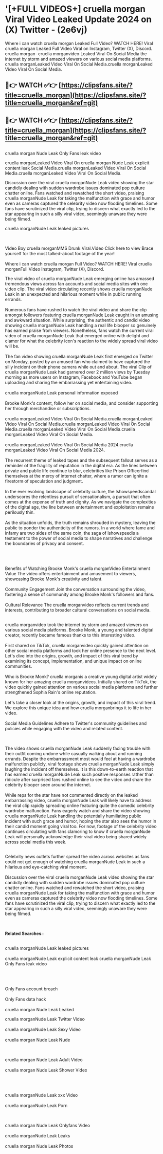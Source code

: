 #  '[+FULL VIDEOS+] cruella morgan Viral Video Leaked Update 2024 on (X) Twitter - (2e6vj)

Where i can watch cruella morgan Leaked Full Video? WATCH HERE! Viral cruella morgan Leaked Full Video Viral on Instagram, Twitter (X), Discord.
cruella morgan- cruella morganvideo Leaked Viral On Social Media the internet by storm and amazed viewers on various social media platforms.
cruella morganLeaked Video Viral On Social Media.cruella morganLeaked Video Viral On Social Media.




## 🔴👉 WATCH ✅👉 [https://clipsfans.site/?title=cruella_morgan](https://clipsfans.site/?title=cruella_morgan&ref=git)


## 🔴👉 WATCH ✅👉 [https://clipsfans.site/?title=cruella_morgan](https://clipsfans.site/?title=cruella_morgan&ref=git)
##


cruella morgan Nude Leak Only Fans leak video 


cruella morganLeaked Video Viral On  cruella morgan Nude Leak explicit content leak Social Media.cruella morganLeaked Video Viral On Social Media.cruella morganLeaked Video Viral On Social Media.



Discussion over the viral cruella morganNude Leak video showing the star candidly dealing with sudden wardrobe issues dominated pop culture chatter online. Fans watched and rewatched the short video, praising cruella morganNude Leak for taking the malfunction with grace and humor even as cameras captured the celebrity video now flooding timelines. Some fans have scrutinized the viral clip, trying to discern what exactly led to the star appearing in such a silly viral video, seemingly unaware they were being filmed.


cruella morganNude Leak leaked pictures


  <br>

  <br>
Video Boy cruella morganMMS Drunk Viral.Video Click here to view Brace yourself for the most talked-about footage of the year!
<br><br>
Where i can watch cruella morgan Full Video? WATCH HERE! Viral cruella morganFull Video Instagram, Twitter (X), Discord.

The viral video of cruella morganNude Leak emerging online has amassed tremendous views across fan accounts and social media sites with one video clip. The viral video circulating recently shows cruella morganNude Leak in an unexpected and hilarious moment while in public running errands.
<br><br>
Numerous fans have rushed to watch the viral video and share the clip amongst followers featuring cruella morganNude Leak caught in an amusing and awkward situation. While surprising, the authentic and candid video showing cruella morganNude Leak handling a real life blooper so genuinely has earned praise from viewers. Nonetheless, fans watch the current viral video of cruella morganNude Leak that emerged online with delight and clamor for what the celebrity icon's reaction to the widely spread viral video will be.
<br><br>
The fan video showing cruella morganNude Leak first emerged on Twitter on Monday, posted by an amused fan who claimed to have captured the silly incident on their phone camera while out and about. The viral Clip of cruella morganNude Leak had garnered over 2 million views by Tuesday morning as more users on Instagram, Facebook and YouTube began uploading and sharing the embarrassing yet entertaining video.
<br><br>
cruella morganNude Leak personal information exposed
<br><br>
Brooke Monk's content, follow her on social media, and consider supporting her through merchandise or subscriptions.
<br><br>
cruella morganLeaked Video Viral On Social Media.cruella morganLeaked Video Viral On Social Media.cruella morganLeaked Video Viral On Social Media.cruella morganLeaked Video Viral On Social Media.cruella morganLeaked Video Viral On Social Media.
<br><br>
cruella morganLeaked Video Viral On Social Media 2024.cruella morganLeaked Video Viral On Social Media 2024.
<br><br>
The recurrent theme of leaked tapes and the subsequent fallout serves as a reminder of the fragility of reputation in the digital era. As the lines between private and public life continue to blur, celebrities like Prison Officerfind themselves at the mercy of internet chatter, where a rumor can ignite a firestorm of speculation and judgment.
<br><br>
In the ever evolving landscape of celebrity culture, the Ishowspeedscandal underscores the relentless pursuit of sensationalism, a pursuit that often comes at the expense of truth and dignity. As we navigate the complexities of the digital age, the line between entertainment and exploitation remains perilously thin.
<br><br>
As the situation unfolds, the truth remains shrouded in mystery, leaving the public to ponder the authenticity of the rumors. In a world where fame and infamy are two sides of the same coin, the saga of Ishowspeedis a testament to the power of social media to shape narratives and challenge the boundaries of privacy and consent.
<br><br>

<br><br>
Benefits of Watching Brooke Monk's cruella morganVideo Entertainment Value The video offers entertainment and amusement to viewers, showcasing Brooke Monk's creativity and talent.
<br><br>
Community Engagement Join the conversation surrounding the video, fostering a sense of community among Brooke Monk's followers and fans.
<br><br>
Cultural Relevance The cruella morganvideo reflects current trends and interests, contributing to broader cultural conversations on social media.
<br><br>


cruella morganvideo took the internet by storm and amazed viewers on various social media platforms. Brooke Monk, a young and talented digital creator, recently became famous thanks to this interesting video.
<br><br>
First shared on TikTok, cruella morganvideo quickly gained attention on other social media platforms and took her online presence to the next level. Let's dive into the origins, growth, and impact of this viral trend by examining its concept, implementation, and unique impact on online communities.
<br><br>
Who is Brooke Monk? cruella morganis a creative young digital artist widely known for her amazing cruella morganvideos. Initially shared on TikTok, the video quickly gained attention on various social media platforms and further strengthened Sophia Rain's online reputation.
<br><br>
Let's take a closer look at the origins, growth, and impact of this viral trend. We explore this unique idea and how cruella morganbrings it to life in her video.
<br><br>
Social Media Guidelines Adhere to Twitter's community guidelines and policies while engaging with the video and related content.


<br><br>
The video shows cruella morganNude Leak suddenly facing trouble with their outfit coming undone while casually walking about and running errands. Despite the embarrassment most would feel at having a wardrobe malfunction publicly, viral footage shows cruella morganNude Leak simply laughing the incident off themselves. It is this down-to-earth reaction that has earned cruella morganNude Leak such positive responses rather than ridicule after surprised fans rushed online to see the video and share the celebrity blooper seen around the internet.
<br><br>
While reps for the star have not commented directly on the leaked embarrassing video, cruella morganNude Leak will likely have to address the viral clip rapidly spreading online featuring quite the comedic celebrity wardrobe malfunction. Fans eagerly watch and share the video showing cruella morganNude Leak handling the potentially humiliating public incident with such grace and humor, hoping the star also sees the humor in their candid moment going viral too. For now, footage of the celebrity video continues circulating with fans clamoring to know if cruella morganNude Leak will personally acknowledge their viral video being shared widely across social media this week.
<br><br>

Celebrity news outlets further spread the video across websites as fans could not get enough of watching cruella morganNude Leak in such a hilarious and eye-catching viral moment.
<br><br>
Discussion over the viral cruella morganNude Leak video showing the star candidly dealing with sudden wardrobe issues dominated pop culture chatter online. Fans watched and rewatched the short video, praising cruella morganNude Leak for taking the malfunction with grace and humor even as cameras captured the celebrity video now flooding timelines. Some fans have scrutinized the viral clip, trying to discern what exactly led to the star appearing in such a silly viral video, seemingly unaware they were being filmed.


<br><br>
<strong>Related Searches :</strong>
<br><br>

cruella morganNude Leak leaked pictures
<br><br>
cruella morganNude Leak explicit content leak
cruella morganNude Leak Only Fans leak video
<br><br>

<br><br>
Only Fans account breach
<br><br>
Only Fans data hack
<br><br>
cruella morgan Nude Leak Leaked

cruella morganNude Leak Twitter Video
<br><br>
cruella morganNude Leak Sexy Video
<br><br>
cruella morgan Nude Leak Nude

<br><br>
cruella morgan Nude Leak Adult Video
<br><br>
cruella morgan Nude Leak Shower Video
<br><br>

<br><br>
cruella morganNude Leak xxx Video
<br><br>
cruella morganNude Leak Porn

<br><br>
cruella morgan Nude Leak Onlyfans Video
<br><br>
cruella morganNude Leak Leaks
<br><br>
cruella morgan Nude Leak Photos